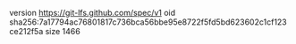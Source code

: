 version https://git-lfs.github.com/spec/v1
oid sha256:7a17794ac76801817c736bca56bbe95e8722f5fd5bd623602c1cf123ce212f5a
size 1466
